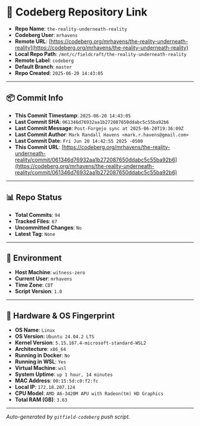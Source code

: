# 🔗 Codeberg Repository Link

- **Repo Name**: `the-reality-underneath-reality`
- **Codeberg User**: `mrhavens`
- **Remote URL**: [https://codeberg.org/mrhavens/the-reality-underneath-reality](https://codeberg.org/mrhavens/the-reality-underneath-reality)
- **Local Repo Path**: `/mnt/c/fieldcraft/the-reality-underneath-reality`
- **Remote Label**: `codeberg`
- **Default Branch**: `master`
- **Repo Created**: `2025-06-20 14:43:05`

---

## 📦 Commit Info

- **This Commit Timestamp**: `2025-06-20 14:43:05`
- **Last Commit SHA**: `061346d76932aa1b272087650ddabc5c55ba92b6`
- **Last Commit Message**: `Post-Forgejo sync at 2025-06-20T19:36:09Z`
- **Last Commit Author**: `Mark Randall Havens <mark.r.havens@gmail.com>`
- **Last Commit Date**: `Fri Jun 20 14:42:55 2025 -0500`
- **This Commit URL**: [https://codeberg.org/mrhavens/the-reality-underneath-reality/commit/061346d76932aa1b272087650ddabc5c55ba92b6](https://codeberg.org/mrhavens/the-reality-underneath-reality/commit/061346d76932aa1b272087650ddabc5c55ba92b6)

---

## 📊 Repo Status

- **Total Commits**: `94`
- **Tracked Files**: `67`
- **Uncommitted Changes**: `No`
- **Latest Tag**: `None`

---

## 🧭 Environment

- **Host Machine**: `witness-zero`
- **Current User**: `mrhavens`
- **Time Zone**: `CDT`
- **Script Version**: `1.0`

---

## 🧬 Hardware & OS Fingerprint

- **OS Name**: `Linux`
- **OS Version**: `Ubuntu 24.04.2 LTS`
- **Kernel Version**: `5.15.167.4-microsoft-standard-WSL2`
- **Architecture**: `x86_64`
- **Running in Docker**: `No`
- **Running in WSL**: `Yes`
- **Virtual Machine**: `wsl`
- **System Uptime**: `up 1 hour, 14 minutes`
- **MAC Address**: `00:15:5d:c0:f2:fc`
- **Local IP**: `172.18.207.124`
- **CPU Model**: `AMD A6-3420M APU with Radeon(tm) HD Graphics`
- **Total RAM (GB)**: `3.63`

---

_Auto-generated by `gitfield-codeberg` push script._
